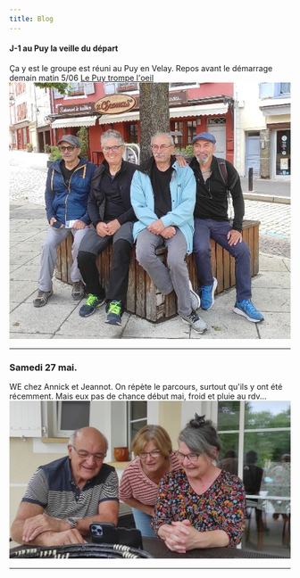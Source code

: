 ```yaml
---
title: Blog
---
```

#### J-1 au Puy la veille du départ
Ça y est le groupe est réuni au Puy en Velay. Repos avant le démarrage demain matin 5/06
[Le Puy trompe l'oeil](images/le-puy.jpg)
![Les randonneurs](images/les-randonneurs.jpg)

---

### Samedi 27 mai.
WE chez Annick et Jeannot. On répète le parcours, surtout qu'ils y ont été récemment. Mais eux pas de chance début mai, froid et pluie au rdv...
![A mios](images/mios.jpg)

---
